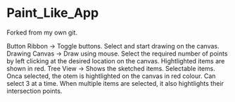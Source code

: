 # Paint_Like_App
Forked from my own git. 

Button Ribbon -> Toggle buttons. Select and start drawing on the canvas. 
Drawing Canvas -> Draw using mouse. Select the required number of points by left clicking at the desired location on the canvas. Hightlighted items are shown in red.
Tree View -> Shows the sketched items. Selectable items. Onca selected, the otem is hightlighted on the canvas in red colour. Can select 3 at a time. 
             When multiple items are selected, it also hightlights their intersection points.
